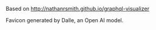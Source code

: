 Based on http://nathanrsmith.github.io/graphql-visualizer

Favicon generated by Dalle, an Open AI model. 
